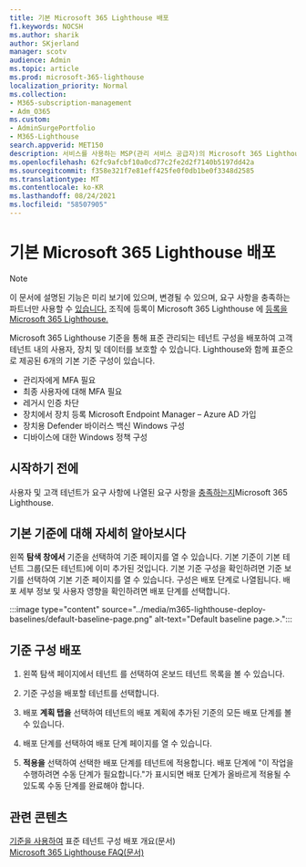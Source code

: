 ```yaml
---
title: 기본 Microsoft 365 Lighthouse 배포
f1.keywords: NOCSH
ms.author: sharik
author: SKjerland
manager: scotv
audience: Admin
ms.topic: article
ms.prod: microsoft-365-lighthouse
localization_priority: Normal
ms.collection:
- M365-subscription-management
- Adm_O365
ms.custom:
- AdminSurgePortfolio
- M365-Lighthouse
search.appverid: MET150
description: 서비스를 사용하는 MSP(관리 서비스 공급자)의 Microsoft 365 Lighthouse 기준을 배포하는 Microsoft 365 Lighthouse 대해 자세히 알아보아야 합니다.
ms.openlocfilehash: 62fc9afcbf10a0cd77c2fe2d2f7140b5197dd42a
ms.sourcegitcommit: f358e321f7e81eff425fe0f0db1be0f3348d2585
ms.translationtype: MT
ms.contentlocale: ko-KR
ms.lasthandoff: 08/24/2021
ms.locfileid: "58507905"
---
```

# <a name="deploy-microsoft-365-lighthouse-baselines"></a>기본 Microsoft 365 Lighthouse 배포 

> [!NOTE]
> 이 문서에 설명된 기능은 미리 보기에 있으며, 변경될 수 있으며, 요구 사항을 충족하는 파트너만 사용할 수 [있습니다.](m365-lighthouse-requirements.md) 조직에 등록이 Microsoft 365 Lighthouse 에 [등록을 Microsoft 365 Lighthouse.](m365-lighthouse-sign-up.md)

Microsoft 365 Lighthouse 기준을 통해 표준 관리되는 테넌트 구성을 배포하여 고객 테넌트 내의 사용자, 장치 및 데이터를 보호할 수 있습니다. Lighthouse와 함께 표준으로 제공된 6개의 기본 기준 구성이 있습니다.

- 관리자에게 MFA 필요
- 최종 사용자에 대해 MFA 필요
- 레거시 인증 차단
- 장치에서 장치 등록 Microsoft Endpoint Manager – Azure AD 가입
- 장치용 Defender 바이러스 백신 Windows 구성
- 디바이스에 대한 Windows 정책 구성

## <a name="before-you-begin"></a>시작하기 전에

사용자 및 고객 테넌트가 요구 사항에 나열된 요구 사항을 [충족하는지](m365-lighthouse-requirements.md)Microsoft 365 Lighthouse.

## <a name="learn-more-about-the-default-baseline"></a>기본 기준에 대해 자세히 알아보시다

왼쪽 **탐색 창에서** 기준을 선택하여 기준 페이지를 열 수 있습니다. 기본 기준이 기본 테넌트 그룹(모든 테넌트)에 이미 추가된 것입니다. 기본 기준 구성을 확인하려면  기준 보기를 선택하여 기본 기준 페이지를 열 수 있습니다. 구성은 배포 단계로 나열됩니다. 배포 세부 정보 및 사용자 영향을 확인하려면 배포 단계를 선택합니다.

:::image type="content" source="../media/m365-lighthouse-deploy-baselines/default-baseline-page.png" alt-text="Default baseline page.>.":::

## <a name="deploy-a-baseline-configuration"></a>기준 구성 배포  

1. 왼쪽 탐색 페이지에서 테넌트 를 선택하여 온보드 테넌트 목록을 볼 수 있습니다. 

2. 기준 구성을 배포할 테넌트를 선택합니다.

3. 배포 **계획 탭을** 선택하여 테넌트의 배포 계획에 추가된 기준의 모든 배포 단계를 볼 수 있습니다.

4. 배포 단계를 선택하여 배포 단계 페이지를 열 수 있습니다.

5. **적용을** 선택하여 선택한 배포 단계를 테넌트에 적용합니다. 배포 단계에 "이 작업을 수행하려면 수동 단계가 필요합니다."가 표시되면 배포 단계가 올바르게 적용될 수 있도록 수동 단계를 완료해야 합니다.

## <a name="related-content"></a>관련 콘텐츠

[기준을 사용하여](m365-lighthouse-deploy-standard-tenant-configurations-overview.md) 표준 테넌트 구성 배포 개요(문서)\
[Microsoft 365 Lighthouse FAQ(문서)](m365-lighthouse-faq.yml)